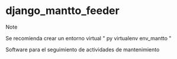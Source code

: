 # django_mantto_feeder
> [!NOTE]
> Se recomienda crear un entorno virtual " py virtualenv env_mantto "

Software para el seguimiento de actividades de mantenimiento
